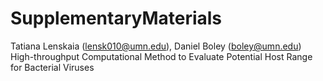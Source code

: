 # SupplementaryMaterials

Tatiana Lenskaia (lensk010@umn.edu), Daniel Boley (boley@umn.edu)
High-throughput Computational Method to Evaluate Potential Host Range for Bacterial Viruses
